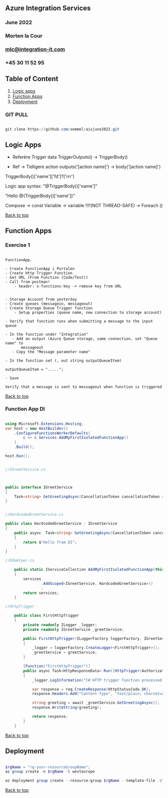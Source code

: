 ## Azure Integration Services
### June 2022 
### Morten la Cour
### mlc@integration-it.com
### +45 30 11 52 95


## Table of Content
1. [Logic apps](#logic-apps)
2. [Function Apps](#function-apps)
3. [Deployment](#deployment)


### GIT PULL

```powershell

git clone https://github.com/xemmel/aisjune2022.git


```

## Logic Apps

- Referére Trigger data TriggerOutputs()  -> TriggerBody()

- Ref -> Tidligere action outputs('[action name]') -> body('[action name]')


TriggerBody()['name']['fd']?['rrr']


Logic app syntax: 
"@TriggerBody()['name']"

"Hello @{TriggerBody()['name']}"


Compose -> const
Variable -> variable !!!!(NOT THREAD-SAFE) -> Foreach ()


[Back to top](#table-of-content)


## Function Apps

### Exercise 1

```

FunctionApp.

- Create FunctionApp i Portalen
- Create Http Trigger Function
- Get URL (From Function (Code/Test))
- Call from postman!
    - header: x-functions-key -> remove key from URL


- Storage Account from yesterday
- Create queues (messagein, messageout)
- Create Storage Queue Trigger function
    - Setup properties (queue name, new connection to storage account)

- Verify that function runs when submitting a message to the input queue

- In the function under "Integration" 
   - Add an output (Azure Queue storage, same connection, set "Queue name" to 
       messageout
   - Copy the "Message parameter name"

- In the function set (, out string outputQueueItem)

outputQueueItem = ".....";

- Save

Verify that a message is sent to messageout when function is triggered

```

[Back to top](#table-of-content)


### Function App DI

```csharp

using Microsoft.Extensions.Hosting;
var host = new HostBuilder()
    .ConfigureFunctionsWorkerDefaults(
        c => c.Services.AddMyFirstIsolatedFunctionApp()
    )
    .Build();

host.Run();


//IGreetService.cs



public interface IGreetService
{
    Task<string> GetGreetingAsync(CancellationToken cancellationToken = default);
}


//HardcodedGreetService.cs

public class HardcodedGreetService : IGreetService
{
    public async  Task<string> GetGreetingAsync(CancellationToken cancellationToken = default)
    {
        return $"Hello from DI";
    }
}

//DIHelper.cs

    public static IServiceCollection AddMyFirstIsolatedFunctionApp(this IServiceCollection services)
    {
        services
                .AddScoped<IGreetService, HardcodedGreetService>()
                ;
        return services;
    }

//HttpTrigger

    public class FirstHttpTrigger
    {
        private readonly ILogger _logger;
        private readonly IGreetService _greetService;

        public FirstHttpTrigger(ILoggerFactory loggerFactory, IGreetService greetService)
        {
            _logger = loggerFactory.CreateLogger<FirstHttpTrigger>();
            _greetService = greetService;
        }

        [Function("FirstHttpTrigger")]
        public async Task<HttpResponseData> Run([HttpTrigger(AuthorizationLevel.Function, "get")] HttpRequestData req)
        {
            _logger.LogInformation("C# HTTP trigger function processed a request.");

            var response = req.CreateResponse(HttpStatusCode.OK);
            response.Headers.Add("Content-Type", "text/plain; charset=utf-8");

            string greeting = await _greetService.GetGreetingAsync();
            response.WriteString(greeting);

            return response;
        }
    }

``` 




[Back to top](#table-of-content)

## Deployment

```powershell

$rgName = "rg-your-resourceGroupName";
az group create -n $rgName -l westeurope

az deployment group create --resource-group $rgName --template-file .\Templates\logging.bicep --parameters appName=thebrandnewapp --parameters env=test

```


[Back to top](#table-of-content)
